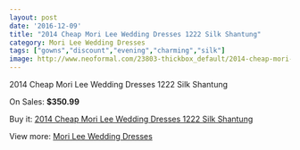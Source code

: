```yaml
---
layout: post
date: '2016-12-09'
title: "2014 Cheap Mori Lee Wedding Dresses 1222 Silk Shantung"
category: Mori Lee Wedding Dresses
tags: ["gowns","discount","evening","charming","silk"]
image: http://www.neoformal.com/23803-thickbox_default/2014-cheap-mori-lee-wedding-dresses-1222-silk-shantung.jpg
---
```

2014 Cheap Mori Lee Wedding Dresses 1222 Silk Shantung

On Sales: **$350.99**
<a href="https://www.neoformal.com/en/mori-lee-wedding-dresses-2014/7984-2014-cheap-mori-lee-wedding-dresses-1222-silk-shantung.html"><amp-img layout="responsive" width="600" height="600" src="//www.neoformal.com/23803-thickbox_default/2014-cheap-mori-lee-wedding-dresses-1222-silk-shantung.jpg" alt="2014 Cheap Mori Lee Wedding Dresses 1222 Silk Shantung 0" /></a>
<a href="https://www.neoformal.com/en/mori-lee-wedding-dresses-2014/7984-2014-cheap-mori-lee-wedding-dresses-1222-silk-shantung.html"><amp-img layout="responsive" width="600" height="600" src="//www.neoformal.com/23805-thickbox_default/2014-cheap-mori-lee-wedding-dresses-1222-silk-shantung.jpg" alt="2014 Cheap Mori Lee Wedding Dresses 1222 Silk Shantung 1" /></a>
<a href="https://www.neoformal.com/en/mori-lee-wedding-dresses-2014/7984-2014-cheap-mori-lee-wedding-dresses-1222-silk-shantung.html"><amp-img layout="responsive" width="600" height="600" src="//www.neoformal.com/23804-thickbox_default/2014-cheap-mori-lee-wedding-dresses-1222-silk-shantung.jpg" alt="2014 Cheap Mori Lee Wedding Dresses 1222 Silk Shantung 2" /></a>

Buy it: [2014 Cheap Mori Lee Wedding Dresses 1222 Silk Shantung](https://www.neoformal.com/en/mori-lee-wedding-dresses-2014/7984-2014-cheap-mori-lee-wedding-dresses-1222-silk-shantung.html "2014 Cheap Mori Lee Wedding Dresses 1222 Silk Shantung")

View more: [Mori Lee Wedding Dresses](https://www.neoformal.com/en/67-mori-lee-wedding-dresses-2014 "Mori Lee Wedding Dresses")